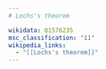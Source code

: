 ```yaml
---
# Lochs's theorem

wikidata: Q1576235
msc_classification: "11"
wikipedia_links:
  - "[[Lochs's theorem]]"
---
```

